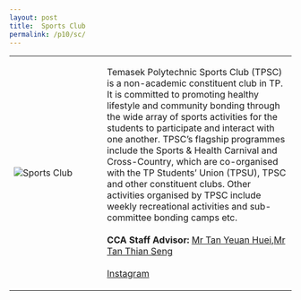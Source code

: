 ```yaml
---
layout: post
title:  Sports Club
permalink: /p10/sc/
---
```


<div>
    <table>
        <tr>
            <td style="width:33%"><image src="{{site.baseurl}}/images/CCA_sc.jpg" style="display:block;margin-left:auto;margin-right:auto;" alt="Sports Club"></image></td>
            <td>
                <p>
                    Temasek Polytechnic Sports Club (TPSC) is a non-academic constituent club in TP. It is committed to promoting healthy lifestyle and community bonding through the wide array of sports activities for the students to participate and interact with one another. TPSC’s flagship programmes include the Sports & Health Carnival and Cross-Country, which are co-organised with the TP Students’ Union (TPSU), TPSC and other constituent clubs. Other activities organised by TPSC include weekly recreational activities and sub-committee bonding camps etc.<br>
                    <br>
                    <b>CCA Staff Advisor:</b> <a href="mailto:tanyh@tp.edu.sg">Mr Tan Yeuan Huei</a>,<a href="mailto:tants@tp.edu.sg">Mr Tan Thian Seng</a><br>
                    <br>
                    <a href="https://www.instagram.com/tp_sportsclub">Instagram</a>
                </p>
            </td>
        </tr>
    </table>
</div>
